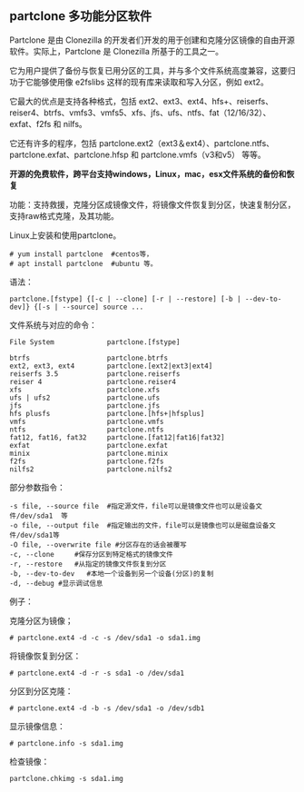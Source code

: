 ## partclone 多功能分区软件

 Partclone 是由 Clonezilla 的开发者们开发的用于创建和克隆分区镜像的自由开源软件。实际上，Partclone 是 Clonezilla 所基于的工具之一。

它为用户提供了备份与恢复已用分区的工具，并与多个文件系统高度兼容，这要归功于它能够使用像 e2fslibs 这样的现有库来读取和写入分区，例如 ext2。

它最大的优点是支持各种格式，包括 ext2、ext3、ext4、hfs+、reiserfs、reiser4、btrfs、vmfs3、vmfs5、xfs、jfs、ufs、ntfs、fat（12/16/32）、exfat、f2fs 和 nilfs。

它还有许多的程序，包括 partclone.ext2（ext3＆ext4）、partclone.ntfs、partclone.exfat、partclone.hfsp 和 partclone.vmfs（v3和v5） 等等。 

**开源的免费软件，跨平台支持windows，Linux，mac，esx文件系统的备份和恢复**

功能：支持救援，克隆分区成镜像文件，将镜像文件恢复到分区，快速复制分区，支持raw格式克隆，及其功能。

Linux上安装和使用partclone。

```shell
# yum install partclone  #centos等，
# apt install partclone  #ubuntu 等。
```

语法：

```shell
partclone.[fstype] {[-c | --clone] [-r | --restore] [-b | --dev-to-dev]} {[-s | --source] source ...
```

文件系统与对应的命令：

```shell
File System             partclone.[fstype]

btrfs                   partclone.btrfs
ext2, ext3, ext4        partclone.[ext2|ext3|ext4]
reiserfs 3.5            partclone.reiserfs
reiser 4                partclone.reiser4
xfs                     partclone.xfs
ufs | ufs2              partclone.ufs
jfs                     partclone.jfs
hfs plusfs              partclone.[hfs+|hfsplus]
vmfs                    partclone.vmfs
ntfs                    partclone.ntfs
fat12, fat16, fat32     partclone.[fat12|fat16|fat32]
exfat                   partclone.exfat
minix                   partclone.minix
f2fs                    partclone.f2fs
nilfs2                  partclone.nilfs2

```

部分参数指令：

```shell
-s file, --source file	#指定源文件，file可以是镜像文件也可以是设备文件/dev/sda1  等
-o file, --output file  #指定输出的文件，file可以是镜像也可以是磁盘设备文件/dev/sda1等
-O file, --overwrite file #分区存在的话会被覆写
-c, --clone 	#保存分区到特定格式的镜像文件
-r, --restore	#从指定的镜像文件恢复到分区
-b, --dev-to-dev   #本地一个设备到另一个设备(分区)的复制
-d, --debug #显示调试信息
```



例子：

克隆分区为镜像；

```shell
# partclone.ext4 -d -c -s /dev/sda1 -o sda1.img
```

将镜像恢复到分区：

```shell
# partclone.ext4 -d -r -s sda1 -o /dev/sda1
```

分区到分区克隆：

```shell
# partclone.ext4 -d -b -s /dev/sda1 -o /dev/sdb1
```

显示镜像信息：

```shell
# partclone.info -s sda1.img
```

检查镜像：

```
partclone.chkimg -s sda1.img
```





